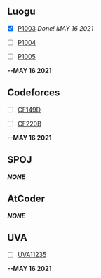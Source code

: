 ## Luogu
- [x] [P1003](https://www.luogu.com.cn/problem/P1003) *Done! MAY 16 2021*

- [ ] [P1004](https://www.luogu.com.cn/problem/P1004)

- [ ] [P1005](https://www.luogu.com.cn/problem/P1005)

**--MAY 16 2021**

## Codeforces
- [ ] [CF149D](http://codeforces.com/problemset/problem/149/D)

- [ ] [CF220B](http://codeforces.com/problemset/problem/220/B)

**--MAY 16 2021**

## SPOJ
***NONE***

## AtCoder
***NONE***

## UVA
- [ ] [UVA11235](https://onlinejudge.org/index.php?option=com_onlinejudge&Itemid=8&category=24&page=show_problem&problem=2176)

**--MAY 16 2021**

